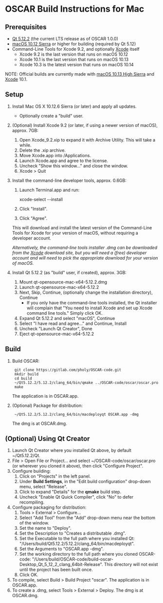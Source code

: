 # OSCAR Build Instructions for Mac

## Prerequisites

- [Qt 5.12.2] (the current LTS release as of OSCAR 1.0.0)
- [macOS 10.12 Sierra] or higher for building (required by Qt 5.12)
- Command-Line Tools for Xcode 9.2, and optionally [Xcode] itself
    - Xcode 9.2 is the last version that runs on macOS 10.12
    - Xcode 10.1 is the last version that runs on macOS 10.13
    - Xcode 10.3 is the latest version that runs on macOS 10.14

NOTE: Official builds are currently made with [macOS 10.13 High Sierra] and [Xcode] 10.1.

## Setup
1. Install Mac OS X 10.12.6 Sierra (or later) and apply all updates.
     * Optionally create a "build" user.

2. (Optional) Install Xcode 9.2 (or later, if using a newer version of macOS), approx. 7GB:
    1. Open Xcode_9.2.xip to expand it with Archive Utility. This will take a while.
    2. Delete the .xip archive.
    3. Move Xcode.app into /Applications.
    4. Launch Xcode.app and agree to the license.
    5. Uncheck "Show this window..." and close the window.
    6. Xcode > Quit

3. Install the command-line developer tools, approx. 0.6GB:

    1. Launch Terminal.app and run:

        xcode-select --install

    2. Click "Install".
    3. Click "Agree".

   This will download and install the latest version of the Command-Line Tools for Xcode for your version of macOS, without requiring a developer account.

   _Alternatively, the command-line tools installer .dmg can be downloaded from the [Xcode] download site, but you will need a (free) developer account and will
   need to pick the appropriate download for your version of macOS._

4. Install Qt 5.12.2 (as "build" user, if created), approx. 3GB:
    1. Mount qt-opensource-mac-x64-5.12.2.dmg
    2. Launch qt-opensource-mac-x64-5.12.2
    3. Next, Skip, Continue, (optionally change the installation directory), Continue
        * If you only have the command-line tools installed, the Qt installer will complain that "You need to install Xcode and set up Xcode command line tools." Simply click OK.
    4. Expand Qt 5.12.2 and select "macOS", Continue
    5. Select "I have read and agree..." and Continue, Install
    6. Uncheck "Launch Qt Creator", Done
    7. Eject qt-opensource-mac-x64-5.12.2

## Build

1. Build OSCAR:

        git clone https://gitlab.com/pholy/OSCAR-code.git
        mkdir build
        cd build
        ~/Qt5.12.2/5.12.2/clang_64/bin/qmake ../OSCAR-code/oscar/oscar.pro
        make

   The application is in OSCAR.app.

2. (Optional) Package for distribution:

        ~/Qt5.12.2/5.12.2/clang_64/bin/macdeployqt OSCAR.app -dmg

   The dmg is at OSCAR.dmg.

## (Optional) Using Qt Creator

1. Launch Qt Creator where you installed Qt above, by default ~/Qt5.12.2/Qt.
2. File > Open File or Project... and select ~/OSCAR-code/oscar/oscar.pro (or wherever you cloned it above), then click "Configure Project".
3. Configure building:
    1. Click on "Projects" in the left panel.
    2. Under **Build Settings**, in the "Edit build configuration" drop-down menu, select "Release".
    3. Click to expand "Details" for the **qmake** build step.
    4. Uncheck "Enable Qt Quick Compiler", click "No" to defer recompiling.
4. Configure packaging for distribution:
    1. Tools > External > Configure...
    2. Select "Add Tool" from the "Add" drop-down menu near the bottom of the window.
    3. Set the name to "Deploy".
    4. Set the Description to "Creates a distributable .dmg".
    5. Set the Executable to the full path where you installed Qt: "/Users/build/Qt5.12.2/5.12.2/clang_64/bin/macdeployqt".
    6. Set the Arguments to "OSCAR.app -dmg".
    7. Set the working directory to the full path where you cloned OSCAR-code: "/Users/build/OSCAR-code/build-oscar-Desktop_Qt_5_12_2_clang_64bit-Release". This directory will not exist until the project has been built once.
    8. Click OK.
5. To compile, select Build > Build Project "oscar". The application is in OSCAR.app.
6. To create a .dmg, select Tools > External > Deploy. The dmg is at OSCAR.dmg.

[Qt 5.12.2]: http://download.qt.io/archive/qt/5.12/5.12.2/qt-opensource-mac-x64-5.12.2.dmg
[macOS 10.14 Mojave]: https://apps.apple.com/us/app/macos-mojave/id1398502828?ls=1&mt=12
[macOS 10.13 High Sierra]: https://apps.apple.com/us/app/macos-high-sierra/id1246284741?ls=1&mt=12
[macOS 10.12 Sierra]: https://apps.apple.com/us/app/macos-sierra/id1127487414?ls=1&mt=12
[Xcode]: https://developer.apple.com/download/more/
